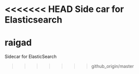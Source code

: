 <<<<<<< HEAD
Side car for Elasticsearch
=======
raigad
======

Sidecar for ElasticSearch
>>>>>>> github_origin/master
